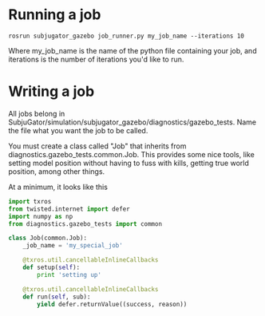 # Running a job

```shell
rosrun subjugator_gazebo job_runner.py my_job_name --iterations 10
```

Where my_job_name is the name of the python file containing your job, and iterations is the number of iterations you'd like to run.

# Writing a job

All jobs belong in SubjuGator/simulation/subjugator_gazebo/diagnostics/gazebo_tests. Name the file what you want the job to be called.

You must create a class called "Job" that inherits from diagnostics.gazebo_tests.common.Job. This provides some nice tools, like setting model position without having to fuss with kills, getting true world position, among other things.

At a minimum, it looks like this

```python
import txros
from twisted.internet import defer
import numpy as np
from diagnostics.gazebo_tests import common

class Job(common.Job):
    _job_name = 'my_special_job'

    @txros.util.cancellableInlineCallbacks
    def setup(self):
        print 'setting up'

    @txros.util.cancellableInlineCallbacks
    def run(self, sub):
        yield defer.returnValue((success, reason))


```